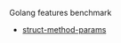 Golang features benchmark

* [struct-method-params](https://github.com/abelcervantes/go-bench-samples#struct-method-params)